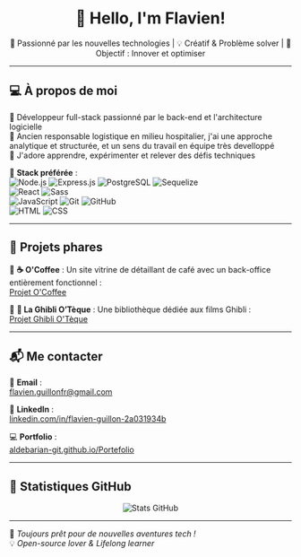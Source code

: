 <h1 align="center">👋 Hello, I'm Flavien!</h1>

<p align="center">
  🚀 Passionné par les nouvelles technologies | 💡 Créatif & Problème solver | 🎯 Objectif : Innover et optimiser
</p>

---

## 💻 **À propos de moi**  

🔹 Développeur full-stack passionné par le back-end et l'architecture logicielle  
🔹 Ancien responsable logistique en milieu hospitalier, j'ai une approche analytique et structurée, et un sens du travail en équipe très develloppé  
🔹 J'adore apprendre, expérimenter et relever des défis techniques  

📍 **Stack préférée** :  
![Node.js](https://img.shields.io/badge/Node.js-339933?style=for-the-badge&logo=nodedotjs&logoColor=white)
![Express.js](https://img.shields.io/badge/Express.js-000000?style=for-the-badge&logo=express&logoColor=white)
![PostgreSQL](https://img.shields.io/badge/PostgreSQL-4169E1?style=for-the-badge&logo=postgresql&logoColor=white)
![Sequelize](https://img.shields.io/badge/Sequelize-52B0E7?style=for-the-badge&logo=sequelize&logoColor=white)  
![React](https://img.shields.io/badge/React-61DAFB?style=for-the-badge&logo=react&logoColor=black)
![Sass](https://img.shields.io/badge/Sass-CC6699?style=for-the-badge&logo=sass&logoColor=white)  
![JavaScript](https://img.shields.io/badge/JavaScript-F7DF1E?style=for-the-badge&logo=javascript&logoColor=black)
![Git](https://img.shields.io/badge/Git-F05032?style=for-the-badge&logo=git&logoColor=white)
![GitHub](https://img.shields.io/badge/GitHub-181717?style=for-the-badge&logo=github&logoColor=white)  
![HTML](https://img.shields.io/badge/HTML5-E34F26?style=for-the-badge&logo=html5&logoColor=white)
![CSS](https://img.shields.io/badge/CSS3-1572B6?style=for-the-badge&logo=css3&logoColor=white)  

---

## 📌 **Projets phares**  

🔹 **☕ O'Coffee** : Un site vitrine de détaillant de café avec un back-office entièrement fonctionnel :  
[Projet O'Coffee](https://ocoffee-production-4b58.up.railway.app)  

🔹 **📖 La Ghibli O’Tèque** : Une bibliothèque dédiée aux films Ghibli :  
[Projet Ghibli O'Tèque](https://github.com/Aldebarian-git/GhibliO-Theque)


---

## 📬 **Me contacter**  

📧 **Email** :  
[flavien.guillonfr@gmail.com](mailto:flavien.guillonfr@gmail.com)  

💼 **LinkedIn** :  
[linkedin.com/in/flavien-guillon-2a031934b](https://www.linkedin.com/in/flavien-guillon-2a031934b/)  

💻 **Portfolio** :  
[aldebarian-git.github.io/Portefolio](https://aldebarian-git.github.io/Portefolio/)  

---

## 🎯 **Statistiques GitHub**  

<p align="center">
  <img src="https://github-readme-stats.vercel.app/api?username=Aldebarian-git&show_icons=true&theme=radical" alt="Stats GitHub">
</p>

---

🚀 *Toujours prêt pour de nouvelles aventures tech !*  
💡 *Open-source lover & Lifelong learner*  

